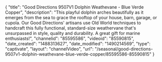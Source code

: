 {
    "title": "Good Directions 9507V1 Dolphin Weathevane - Blue Verde Copper",
    "description": "This playful dolphin arches beautifully as it emerges from the sea to grace the rooftop of your house, barn, garage, or cupola. Our Good Directions' artisans use Old World techniques to handcraft this fully functional, standard-size weathervane that's unsurpassed in style, quality and durability. A great gift for marine enthusiasts!",
    "channelid": "85595586",
    "videoid": "85590815",
    "date_created": "1488313627",
    "date_modified": "1490214569",
    "type": "captivate",
    "layout": "channelVideo",
    "url": "\/seasonal\/good-directions-9507v1-dolphin-weathevane-blue-verde-copper\/85595586-85590815"
}